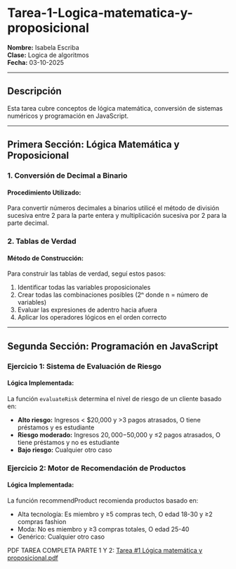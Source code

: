 # Tarea-1-Logica-matematica-y-proposicional
**Nombre:** Isabela Escriba  
**Clase:** Logica de algoritmos  
**Fecha:** 03-10-2025

---

## Descripción
Esta tarea cubre conceptos de lógica matemática, conversión de sistemas numéricos y programación en JavaScript.

---

## Primera Sección: Lógica Matemática y Proposicional

### 1. Conversión de Decimal a Binario

#### Procedimiento Utilizado:
Para convertir números decimales a binarios utilicé el método de división sucesiva entre 2 para la parte entera y multiplicación sucesiva por 2 para la parte decimal.

### 2. Tablas de Verdad

#### Método de Construcción:
Para construir las tablas de verdad, seguí estos pasos:
1. Identificar todas las variables proposicionales
2. Crear todas las combinaciones posibles (2ⁿ donde n = número de variables)
3. Evaluar las expresiones de adentro hacia afuera
4. Aplicar los operadores lógicos en el orden correcto

---

## Segunda Sección: Programación en JavaScript

### Ejercicio 1: Sistema de Evaluación de Riesgo

#### Lógica Implementada:
La función `evaluateRisk` determina el nivel de riesgo de un cliente basado en:
- **Alto riesgo:** Ingresos < $20,000 y >3 pagos atrasados, O tiene préstamos y es estudiante
- **Riesgo moderado:** Ingresos $20,000-$50,000 y ≤2 pagos atrasados, O tiene préstamos y no es estudiante
- **Bajo riesgo:** Cualquier otro caso

### Ejercicio 2: Motor de Recomendación de Productos

#### Lógica Implementada:
La función recommendProduct recomienda productos basado en:
- Alta tecnología: Es miembro y ≥5 compras tech, O edad 18-30 y ≥2 compras fashion
- Moda: No es miembro y ≥3 compras totales, O edad 25-40
- Genérico: Cualquier otro caso

PDF TAREA COMPLETA PARTE 1 Y 2: 
[Tarea #1 Lógica matemática y proposicional.pdf](https://github.com/user-attachments/files/22691413/Tarea.1.Logica.matematica.y.proposicional.pdf)
